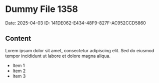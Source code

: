 # Dummy File 1358

Date: 2025-04-03
ID: 141DE062-E434-48F9-827F-AC952CCD5860

## Content

Lorem ipsum dolor sit amet, consectetur adipiscing elit.
Sed do eiusmod tempor incididunt ut labore et dolore magna aliqua.

* Item 1
* Item 2
* Item 3
